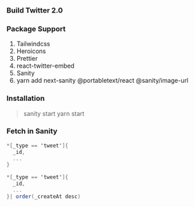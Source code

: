 ### Build Twitter 2.0

### Package Support
1. Tailwindcss
2. Heroicons
3. Prettier
4. react-twitter-embed
5. Sanity
6. yarn add next-sanity @portabletext/react @sanity/image-url

### Installation
>sanity start
>yarn start
### Fetch in Sanity
```cs
*[_type == 'tweet']{
  _id,  
  ...
}
```
```cs
*[_type == 'tweet']{
  _id,
  ...
}| order(_createAt desc)
``` 
